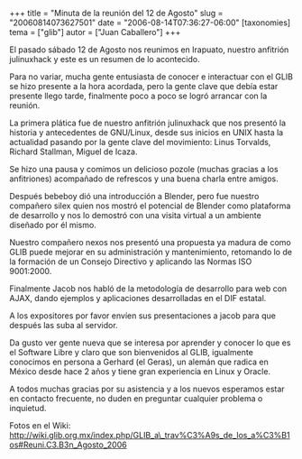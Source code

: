 +++
title = "Minuta de la reunión del 12 de Agosto"
slug = "20060814073627501"
date = "2006-08-14T07:36:27-06:00"
[taxonomies]
tema = ["glib"]
autor = ["Juan Caballero"]
+++

El pasado sábado 12 de Agosto nos reunimos en Irapuato, nuestro
anfitrión julinuxhack y este es un resumen de lo acontecido.

<!-- more -->
Para no variar, mucha gente entusiasta de conocer e interactuar con el
GLIB se hizo presente a la hora acordada, pero la gente clave que debía
estar presente llego tarde, finalmente poco a poco se logró arrancar con
la reunión.

La primera plática fue de nuestro anfitrión julinuxhack que nos presentó
la historia y antecedentes de GNU/Linux, desde sus inicios en UNIX hasta
la actualidad pasando por la gente clave del movimiento: Linus Torvalds,
Richard Stallman, Miguel de Icaza.

Se hizo una pausa y comimos un delicioso pozole (muchas gracias a los
anfitriones) acompañado de refrescos y una buena charla entre amigos.

Después bebeboy dió una introducción a Blender, pero fue nuestro
compañero silex quien nos mostró el potencial de Blender como plataforma
de desarrollo y nos lo demostró con una visita virtual a un ambiente
diseñado por él mismo.

Nuestro compañero nexos nos presentó una propuesta ya madura de como
GLIB puede mejorar en su administración y mantenimiento, retomando lo de
la formación de un Consejo Directivo y aplicando las Normas ISO
9001:2000.

Finalmente Jacob nos habló de la metodología de desarrollo para web con
AJAX, dando ejemplos y aplicaciones desarrolladas en el DIF estatal.

A los expositores por favor envíen sus presentaciones a jacob para que
después las suba al servidor.

Da gusto ver gente nueva que se interesa por aprender y conocer lo que
es el Software Libre y claro que son bienvenidos al GLIB, igualmente
conocimos en persona a Gerhard (el Geras), un alemán que radica en
México desde hace 2 años y tiene gran experiencia en Linux y Oracle.

A todos muchas gracias por su asistencia y a los nuevos esperamos estar
en contacto frecuente, no duden en preguntar cualquier problema o
inquietud.

Fotos en el Wiki:
<a href="http://wiki.glib.org.mx/index.php/GLIB_a_trav%C3%A9s_de_los_a%C3%B1os#Reuni.C3.B3n_Agosto_2006">http://wiki.glib.org.mx/index.php/GLIB_a\_trav%C3%A9s_de_los_a%C3%B1os#Reuni.C3.B3n_Agosto_2006</a>

